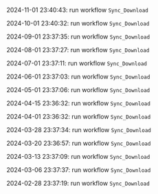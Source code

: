 2024-11-01 23:40:43: run workflow `Sync_Download` 

2024-10-01 23:40:32: run workflow `Sync_Download` 

2024-09-01 23:37:35: run workflow `Sync_Download` 

2024-08-01 23:37:27: run workflow `Sync_Download` 

2024-07-01 23:37:11: run workflow `Sync_Download` 

2024-06-01 23:37:03: run workflow `Sync_Download` 

2024-05-01 23:37:06: run workflow `Sync_Download` 

2024-04-15 23:36:32: run workflow `Sync_Download` 

2024-04-01 23:36:32: run workflow `Sync_Download` 

2024-03-28 23:37:34: run workflow `Sync_Download` 

2024-03-20 23:36:57: run workflow `Sync_Download` 

2024-03-13 23:37:09: run workflow `Sync_Download` 

2024-03-06 23:37:37: run workflow `Sync_Download` 

2024-02-28 23:37:19: run workflow `Sync_Download` 



